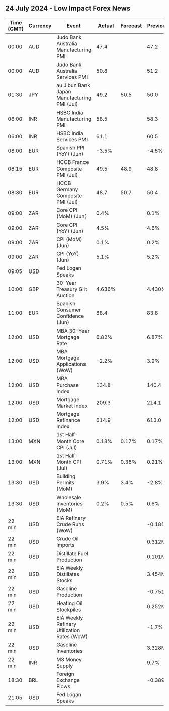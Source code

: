 ## 24 July 2024 - Low Impact Forex News

| Time (GMT) | Currency | Event | Actual | Forecast | Previous |
|------|----------|-------|--------|----------|----------|
| 00:00 | AUD | Judo Bank Australia Manufacturing PMI | 47.4 |  | 47.2 |
| 00:00 | AUD | Judo Bank Australia Services PMI | 50.8 |  | 51.2 |
| 01:30 | JPY | au Jibun Bank Japan Manufacturing PMI (Jul) | 49.2 | 50.5 | 50.0 |
| 06:00 | INR | HSBC India Manufacturing PMI | 58.5 |  | 58.3 |
| 06:00 | INR | HSBC India Services PMI | 61.1 |  | 60.5 |
| 08:00 | EUR | Spanish PPI (YoY) (Jun) | -3.5% |  | -4.5% |
| 08:15 | EUR | HCOB France Composite PMI (Jul) | 49.5 | 48.9 | 48.8 |
| 08:30 | EUR | HCOB Germany Composite PMI (Jul) | 48.7 | 50.7 | 50.4 |
| 09:00 | ZAR | Core CPI (MoM) (Jun) | 0.4% |  | 0.1% |
| 09:00 | ZAR | Core CPI (YoY) (Jun) | 4.5% |  | 4.6% |
| 09:00 | ZAR | CPI (MoM) (Jun) | 0.1% |  | 0.2% |
| 09:00 | ZAR | CPI (YoY) (Jun) | 5.1% |  | 5.2% |
| 09:05 | USD | Fed Logan Speaks |  |  |  |
| 10:00 | GBP | 30-Year Treasury Gilt Auction | 4.636% |  | 4.430% |
| 11:00 | EUR | Spanish Consumer Confidence (Jun) | 88.4 |  | 83.8 |
| 12:00 | USD | MBA 30-Year Mortgage Rate | 6.82% |  | 6.87% |
| 12:00 | USD | MBA Mortgage Applications (WoW) | -2.2% |  | 3.9% |
| 12:00 | USD | MBA Purchase Index | 134.8 |  | 140.4 |
| 12:00 | USD | Mortgage Market Index | 209.3 |  | 214.1 |
| 12:00 | USD | Mortgage Refinance Index | 614.9 |  | 613.0 |
| 13:00 | MXN | 1st Half-Month Core CPI (Jul) | 0.18% | 0.17% | 0.17% |
| 13:00 | MXN | 1st Half-Month CPI (Jul) | 0.71% | 0.38% | 0.21% |
| 13:30 | USD | Building Permits (MoM) | 3.9% | 3.4% | -2.8% |
| 13:30 | USD | Wholesale Inventories (MoM) | 0.2% | 0.5% | 0.6% |
| 22 min | USD | EIA Refinery Crude Runs (WoW) |  |  | -0.181M |
| 22 min | USD | Crude Oil Imports |  |  | 0.312M |
| 22 min | USD | Distillate Fuel Production |  |  | 0.101M |
| 22 min | USD | EIA Weekly Distillates Stocks |  |  | 3.454M |
| 22 min | USD | Gasoline Production |  |  | -0.751M |
| 22 min | USD | Heating Oil Stockpiles |  |  | 0.252M |
| 22 min | USD | EIA Weekly Refinery Utilization Rates (WoW) |  |  | -1.7% |
| 22 min | USD | Gasoline Inventories |  |  | 3.328M |
| 22 min | INR | M3 Money Supply |  |  | 9.7% |
| 18:30 | BRL | Foreign Exchange Flows |  |  | -0.389B |
| 21:05 | USD | Fed Logan Speaks |  |  |  |

